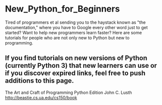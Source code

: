 New_Python_for_Beginners
========================

Tired of programmers et al sending you to the haystack known as "the documentation," where you have to Google every other word just to get started? Want to help new programmers learn faster? Here are some tutorials for people who are not only new to Python but new to programming. 

If you find tutorials on new versions of Python (currently Python 3) that new learners can use or if you discover expired links, feel free to push additions to this page.
-----

The Art and Craft of Programming
Python Edition
John C. Lusth
http://beastie.cs.ua.edu/cs150/book


